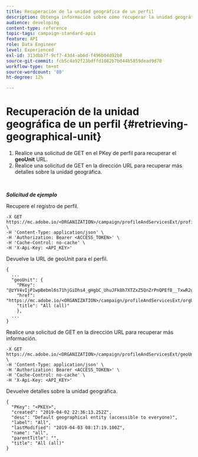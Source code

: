 ```yaml
---
title: Recuperación de la unidad geográfica de un perfil
description: Obtenga información sobre cómo recuperar la unidad geográfica de un perfil con API.
audience: developing
content-type: reference
topic-tags: campaign-standard-apis
feature: API
role: Data Engineer
level: Experienced
exl-id: 313dbb7f-9cf7-43d4-ab6d-f496b04d92b8
source-git-commit: fcb5c4a92f23bdffd1082b7b044b5859dead9d70
workflow-type: tm+mt
source-wordcount: '80'
ht-degree: 12%

---
```


# Recuperación de la unidad geográfica de un perfil {#retrieving-geographical-unit}

1. Realice una solicitud de GET en el PKey de perfil para recuperar el **geoUnit** URL.
1. Realice una solicitud de GET en la dirección URL para recuperar más detalles sobre la unidad geográfica.

<br/>

***Solicitud de ejemplo***

Recupere el registro de perfil.

```
-X GET https://mc.adobe.io/<ORGANIZATION>/campaign/profileAndServicesExt/profile/<PKEY> \
-H 'Content-Type: application/json' \
-H 'Authorization: Bearer <ACCESS_TOKEN>' \
-H 'Cache-Control: no-cache' \
-H 'X-Api-Key: <API_KEY>'
```

Devuelve la URL de geoUnit para el perfil.

```
{
  ...
  "geoUnit": {
    "PKey": "@zYV4vIjP1wpBebml6s71hjGiDhs4_gHgbC_UhuJFk8h7XTZxZ5QnZrPnQPEfB__TxwR2ge6sz61D8RR4zvD75CLDZtc<PKEY>",
    "href": "https://mc.adobe.io/<ORGANIZATION>/campaign/profileAndServicesExt/orgUnitBase/<PKEY>",
    "title": "All (all)"
    },
  ...
}
```

Realice una solicitud de GET en la dirección URL para recuperar más información.

```
-X GET https://mc.adobe.io/<ORGANIZATION>/campaign/profileAndServicesExt/geoUnitBase/<PKEY> \
-H 'Content-Type: application/json' \
-H 'Authorization: Bearer <ACCESS_TOKEN>' \
-H 'Cache-Control: no-cache' \
-H 'X-Api-Key: <API_KEY>'
```

Devuelve detalles sobre la unidad geográfica.

```
{
  "PKey": "<PKEY>",
  "created": "2019-04-02 22:36:13.252Z",
  "desc": "Default geographical entity (accessible to everyone)",
  "label": "All",
  "lastModified": "2019-04-03 08:17:19.100Z",
  "name": "all",
  "parentTitle": "",
  "title": "All (all)"
}
```
